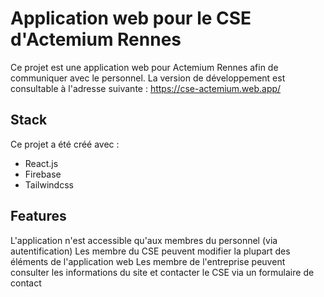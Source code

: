 # Application web pour le CSE d'Actemium Rennes

Ce projet est une application web pour Actemium Rennes afin de communiquer avec le personnel.
La version de développement est consultable à l'adresse suivante : https://cse-actemium.web.app/

## Stack

Ce projet a été créé avec :
- React.js
- Firebase
- Tailwindcss

## Features

L'application n'est accessible qu'aux membres du personnel (via autentification)
Les membre du CSE peuvent modifier la plupart des éléments de l'application web
Les membre de l'entreprise peuvent consulter les informations du site et contacter le CSE via un formulaire de contact

